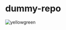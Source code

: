 # dummy-repo

<img alt="yellowgreen" src="https://img.shields.io/badge/편집-한글지원-red?logo=sass&style=for-the-badge">
